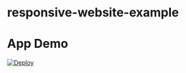 # responsive-website-example

# App Demo

[![Deploy](https://www.herokucdn.com/deploy/button.png)](https://responsive-website-example.herokuapp.com/)
